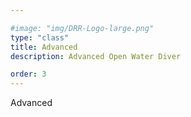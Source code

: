 ```yaml
---

#image: "img/DRR-Logo-large.png"
type: "class"
title: Advanced
description: Advanced Open Water Diver

order: 3
---
```


Advanced